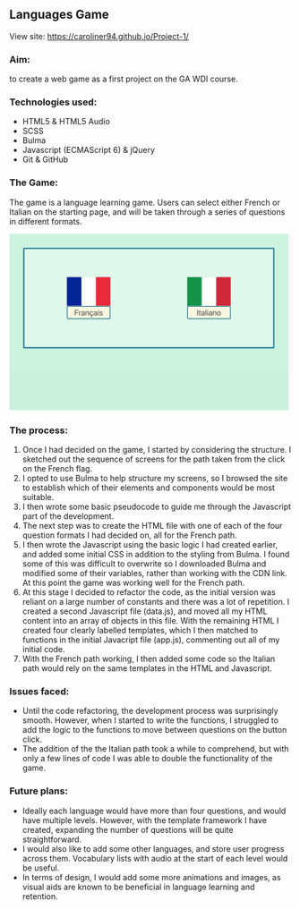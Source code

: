 ## Languages Game

View site: https://caroliner94.github.io/Project-1/

### Aim:
to create a web game as a first project on the GA WDI course.

### Technologies used:
* HTML5 & HTML5 Audio
* SCSS
* Bulma
* Javascript (ECMAScript 6) & jQuery
* Git & GitHub

### The Game:
The game is a language learning game. Users can select either French or Italian on the starting page, and will be taken through a series of questions in different formats.

![Image of game](images/project1-screenshot.png)

### The process:
1. Once I had decided on the game, I started by considering the structure. I sketched out the sequence of screens for the path taken from the click on the French flag.
2. I opted to use Bulma to help structure my screens, so I browsed the site to establish which of their elements and components would be most suitable.
3. I then wrote some basic pseudocode to guide me through the Javascript part of the development.
4. The next step was to create the HTML file with one of each of the four question formats I had decided on, all for the French path.
5. I then wrote the Javascript using the basic logic I had created earlier, and added some initial CSS in addition to the styling from Bulma. I found some of this was difficult to overwrite so I downloaded Bulma and modified some of their variables, rather than working with the CDN link. At this point the game was working well for the French path.
6. At this stage I decided to refactor the code, as the initial version was reliant on a large number of constants and there was a lot of repetition. I created a second Javascript file (data.js), and moved all my HTML content into an array of objects in this file. With the remaining HTML I created four clearly labelled templates, which I then matched to functions in the initial Javacript file (app.js), commenting out all of my initial code.
7. With the French path working, I then added some code so the Italian path would rely on the same templates in the HTML and Javascript.

### Issues faced:
* Until the code refactoring, the development process was surprisingly smooth. However, when I started to write the functions, I struggled to add the logic to the functions to move between questions on the button click.
* The addition of the the Italian path took a while to comprehend, but with only a few lines of code I was able to double the functionality of the game.


### Future plans:
* Ideally each language would have more than four questions, and would have multiple levels. However, with the template framework I have created, expanding the number of questions will be quite straightforward.
* I would also like to add some other languages, and store user progress across them. Vocabulary lists with audio at the start of each level would be useful.
* In terms of design, I would add some more animations and images, as visual aids are known to be beneficial in language learning and retention.
